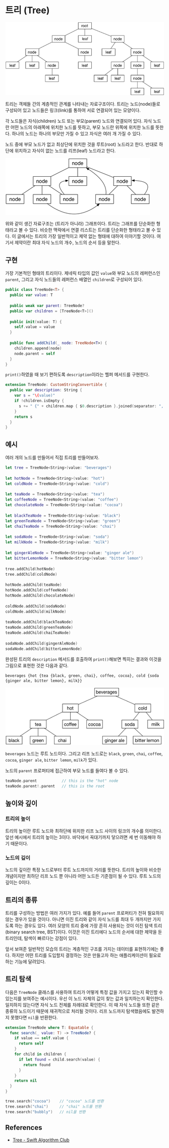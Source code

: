 # 트리 (Tree)

![](images/Tree.png)

트리는 객체들 간의 계층적인 관계를 나타내는 자료구조이다. 트리는 노드(node)들로 구성되어 있고 노드들은 링크(link)를 통하여 서로 연결되어 있는 모양이다.

각 노드들은 자식(children) 노드 또는 부모(parent) 노드와 연결되어 있다. 자식 노드란 어떤 노드의 아래쪽에 위치한 노드를 뜻하고, 부모 노드란 위쪽에 위치한 노드를 뜻한다. 하나의 노드는 하나의 부모만 가질 수 있고 자식은 여러 개 가질 수 있다.

노드 중에 부모 노드가 없고 최상단에 위치한 것을 루트(root) 노드라고 한다. 반대로 하단에 위치하고 자식이 없는 노드를 리프(leaf) 노드라고 한다.

![](images/Cycles.png)

위와 같이 생긴 자료구조는 (트리가 아니라) 그래프이다. 트리는 그래프를 단순화한 형태라고 볼 수 있다. 비슷한 맥락에서 연결 리스트는 트리를 단순화한 형태라고 볼 수 있다. 이 글에서는 트리의 가장 일반적이고 제약 없는 형태에 대하여 이야기할 것이다. 여기서 제약이란 최대 자식 노드의 개수, 노드의 순서 등을 말한다.

## 구현

가장 기본적인 형태의 트리이다. 제네릭 타입의 값인 `value`와 부모 노드의 레퍼런스인 `parent`, 그리고 자식 노드들의 레퍼런스 배열인 `children`로 구성되어 있다.

```swift
public class TreeNode<T> {
  public var value: T

  public weak var parent: TreeNode?
  public var children = [TreeNode<T>]()

  public init(value: T) {
    self.value = value
  }

  public func addChild(_ node: TreeNode<T>) {
    children.append(node)
    node.parent = self
  }
}
```

`print()`하였을 때 보기 편하도록 `description`이라는 헬퍼 메서드를 구현한다.

```swift
extension TreeNode: CustomStringConvertible {
  public var description: String {
    var s = "\(value)"
    if !children.isEmpty {
      s += " {" + children.map { $0.description }.joined(separator: ", ") + "}"
    }
    return s
  }
}
```

## 예시

여러 개의 노드를 만들어서 직접 트리를 만들어보자.

```swift
let tree = TreeNode<String>(value: "beverages")

let hotNode = TreeNode<String>(value: "hot")
let coldNode = TreeNode<String>(value: "cold")

let teaNode = TreeNode<String>(value: "tea")
let coffeeNode = TreeNode<String>(value: "coffee")
let chocolateNode = TreeNode<String>(value: "cocoa")

let blackTeaNode = TreeNode<String>(value: "black")
let greenTeaNode = TreeNode<String>(value: "green")
let chaiTeaNode = TreeNode<String>(value: "chai")

let sodaNode = TreeNode<String>(value: "soda")
let milkNode = TreeNode<String>(value: "milk")

let gingerAleNode = TreeNode<String>(value: "ginger ale")
let bitterLemonNode = TreeNode<String>(value: "bitter lemon")

tree.addChild(hotNode)
tree.addChild(coldNode)

hotNode.addChild(teaNode)
hotNode.addChild(coffeeNode)
hotNode.addChild(chocolateNode)

coldNode.addChild(sodaNode)
coldNode.addChild(milkNode)

teaNode.addChild(blackTeaNode)
teaNode.addChild(greenTeaNode)
teaNode.addChild(chaiTeaNode)

sodaNode.addChild(gingerAleNode)
sodaNode.addChild(bitterLemonNode)
```

완성된 트리의 `description` 메서드를 호출하여 `print()`해보면 찍히는 결과와 이것을 그림으로 표현한 것은 다음과 같다.

```
beverages {hot {tea {black, green, chai}, coffee, cocoa}, cold {soda {ginger ale, bitter lemon}, milk}}
```

![](images/Example.png)

`beverages` 노드는 루트 노드이다. 그리고 리프 노드로는 `black`, `green`, `chai`, `coffee`, `cocoa`, `ginger ale`, `bitter lemon`, `milk`가 있다.

노드의 `parent` 프로퍼티에 접근하여 부모 노드를 들여다 볼 수 있다.

```swift
teaNode.parent           // this is the "hot" node
teaNode.parent!.parent   // this is the root
```

## 높이와 깊이

### 트리의 높이

트리의 높이란 루트 노드와 최하단에 위치한 리프 노드 사이의 링크의 개수를 의미한다. 앞선 예시에서 트리의 높이는 3이다. 바닥에서 꼭대기까지 닿으려면 세 번 이동해야 하기 때문이다.

### 노드의 깊이

노드의 깊이란 특정 노드로부터 루트 노드까지의 거리를 뜻한다. 트리의 높이와 비슷한 개념이지만 최하단 리프 노드 뿐 아니라 어떤 노드든 기준점이 될 수 있다. 루트 노드의 깊이는 0이다.

## 트리의 종류

트리를 구성하는 방법은 여러 가지가 있다. 예를 들어 `parent` 프로퍼티가 전혀 필요하지 않는 경우가 있을 것이다. 아니면 이진 트리와 같이 자식 노드를 최대 두 개까지만 가지도록 하는 경우도 있다. 여러 모양의 트리 중에 가장 흔히 사용되는 것이 이진 탐색 트리(binary search tree, BST)이다. 이것은 이진 트리에다 노드의 순서에 대한 제약을 둔 트리인데, 탐색이 빠르다는 강점이 있다.

앞서 보여준 일반적인 모습의 트리는 계층적인 구조를 가지는 데이터를 표현하기에는 좋다. 하지만 어떤 트리를 도입할지 결정하는 것은 만들고자 하는 애플리케이션이 필요로 하는 기능에 달려있다.

## 트리 탐색

다음은 `TreeNode` 클래스를 사용하여 트리가 어떻게 특정 값을 가지고 있는지 확인할 수 있는지를 보여주는 예시이다. 우선 이 노드 자체의 값이 찾는 값과 일치하는지 확인한다. 일치하지 않는다면 자식 노드 전체를 차례대로 확인한다. 이 때 자식 노드들 또한 같은 종류의 노드이기 때문에 재귀적으로 처리될 것이다. 리프 노드까지 탐색했음에도 발견하지 못했다면 `nil`을 반환한다.

```swift
extension TreeNode where T: Equatable {
  func search(_ value: T) -> TreeNode? {
    if value == self.value {
      return self
    }
    for child in children {
      if let found = child.search(value) {
        return found
      }
    }
    return nil
  }
}
```

```swift
tree.search("cocoa")    // "cocoa" 노드를 반환
tree.search("chai")     // "chai" 노드를 반환
tree.search("bubbly")   // nil을 반환
```

## References

- [Tree - Swift Algorithm Club](https://github.com/raywenderlich/swift-algorithm-club/tree/master/Tree)
